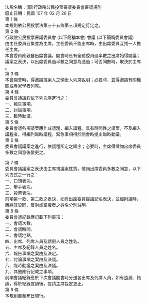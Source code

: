法規名稱：(廢)行政院公民投票審議委員會審議規則  
廢止日期：民國 107 年 02 月 26 日  
第 1 條  
本規則依公民投票法第三十五條第三項規定訂定之。  
第 2 條  
行政院公民投票審議委員會 (以下簡稱本會) 會議 (以下簡稱委員會議)  
由主任委員召集並為主席，主任委員不能出席時，由出席委員互推一人擔  
任主席。  
本會委員應親自出席會議，開會時應有全體委員過半數之出席始得開議；  
議案之表決，以出席委員過半數之同意為通過；可否同數時，取決於主席  
。  
第 3 條  
本會開會時，得邀請提案人之領銜人列席說明；必要時，並得邀請有關機  
關或專家學者列席。  
第 4 條  
委員會議議程依下列次序進行之：  
一、報告事項。  
二、討論事項。  
三、臨時動議。  
第 5 條  
委員會議各項議案應作成議題，編入議程。具有時間性之議案，不及編入  
議程者，得編列臨時議程。緊急事項得於開會時提出臨時動議。  
第 6 條  
委員會議議案之進行，依議程所定之順序；必要時，主席得徵詢出席委員  
多數之同意後變更之。  


第 7 條  
委員會議議案之表決由主席視議案性質，徵詢出席委員多數之同意，以下  
列方式之一行之：  
一、口頭表決。  
二、舉手表決。  
三、投票表決。  
前項第一款、第二款之表決，如有出席委員提議記名表決，並經附議時，  
應將其贊同、反對或棄權者之姓名分別註明。  
第 8 條  
委員會議紀錄應記載下列事項：  
一、會議次數。  
二、會議時間。  
三、會議地點。  
四、出席、列席人員及請假人員之姓名。  
五、主席及紀錄人員之姓名。  
六、報告事項之案由及決定。  
七、討論事項之案由及決議。  
八、臨時動議之案由及決議。  
九、其他應行記載之事項。  
前項會議紀錄應於下次會議開會時分送各出席及列席人員，如有遺漏、錯  
誤，得於紀錄宣讀後，提請主席裁定更正。  
第 9 條  
本規則自發布日施行。  


